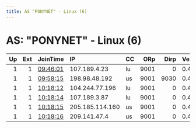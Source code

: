 ```yaml
---
title: AS "PONYNET" - Linux (6)
---
```


# AS: "PONYNET" - Linux (6)

|   Up |   Ext | JoinTime                                                                                              | IP              | CC   |   ORp |   Dirp | Version   | Contact                   | Nickname   |   eFamMembers |
|-----:|------:|:------------------------------------------------------------------------------------------------------|:----------------|:-----|------:|-------:|:----------|:--------------------------|:-----------|--------------:|
|    1 |     1 | [09:46:01](https://nusenu.github.io/OrNetStats/w/relay/195E0D9D566C5FBEBCC239A1D51A28A9995EC83E.html) | 107.189.4.23    | lu   |  9001 |      0 | 0.4.7.11  | None                      | Unnamed    |             1 |
|    1 |     1 | [09:58:15](https://nusenu.github.io/OrNetStats/w/relay/F7B387348CA9073A3F5D2AC16EA1CD0C80A44C50.html) | 198.98.48.192   | us   |  9001 |   9030 | 0.4.5.10  | A1D43308B65F647AF925CF37D | frost      |             1 |
|    1 |     1 | [10:18:12](https://nusenu.github.io/OrNetStats/w/relay/135C544AF9381ABA8373FF24BB271D0BD550232F.html) | 104.244.77.196  | lu   |  9001 |      0 | 0.4.7.11  | None                      | Unnamed    |             1 |
|    1 |     1 | [10:18:14](https://nusenu.github.io/OrNetStats/w/relay/EF385AF857421563DB5E29719732931DF3EDDF6B.html) | 107.189.3.87    | lu   |  9001 |      0 | 0.4.7.11  | None                      | Unnamed    |             1 |
|    1 |     1 | [10:18:15](https://nusenu.github.io/OrNetStats/w/relay/D76CB12F3F6169B130AFA237949799C4D5F3E4D7.html) | 205.185.114.160 | us   |  9001 |      0 | 0.4.7.11  | None                      | Unnamed    |             1 |
|    1 |     1 | [10:18:16](https://nusenu.github.io/OrNetStats/w/relay/333455608ECF5D6665C7F3CF24D1A45009A4BA2F.html) | 209.141.47.4    | us   |  9001 |      0 | 0.4.7.11  | None                      | Unnamed    |             1 |
